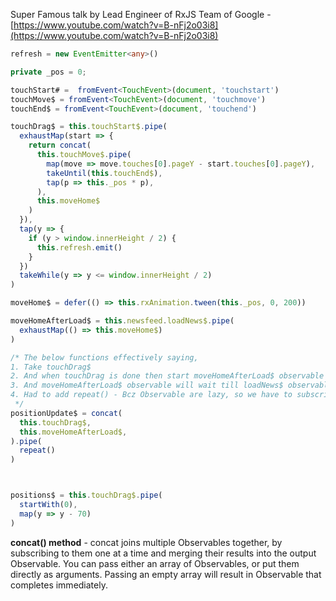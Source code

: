 Super Famous talk by Lead Engineer of RxJS Team of Google - [https://www.youtube.com/watch?v=B-nFj2o03i8](https://www.youtube.com/watch?v=B-nFj2o03i8)

```ts
refresh = new EventEmitter<any>()

private _pos = 0;

touchStart# =  fromEvent<TouchEvent>(document, 'touchstart')
touchMove$ = fromEvent<TouchEvent>(document, 'touchmove')
touchEnd$ = fromEvent<TouchEvent>(document, 'touchend')

touchDrag$ = this.touchStart$.pipe(
  exhaustMap(start => {
    return concat(
      this.touchMove$.pipe(
        map(move => move.touches[0].pageY - start.touches[0].pageY),
        takeUntil(this.touchEnd$),
        tap(p => this._pos * p),
      ),
      this.moveHome$
    )
  }),
  tap(y => {
    if (y > window.innerHeight / 2) {
      this.refresh.emit()
    }
  })
  takeWhile(y => y <= window.innerHeight / 2)
)

moveHome$ = defer(() => this.rxAnimation.tween(this._pos, 0, 200))

moveHomeAfterLoad$ = this.newsfeed.loadNews$.pipe(
  exhaustMap(() => this.moveHome$)
)

/* The below functions effectively saying,
1. Take touchDrag$
2. And when touchDrag is done then start moveHomeAfterLoad$ observable
3. And moveHomeAfterLoad$ observable will wait till loadNews$ observable is done
4. Had to add repeat() - Bcz Observable are lazy, so we have to subscribe to them again when they are done.
 */
positionUpdate$ = concat(
  this.touchDrag$,
  this.moveHomeAfterLoad$,
).pipe(
  repeat()
)



positions$ = this.touchDrag$.pipe(
  startWith(0),
  map(y => y - 70)
)

```

**concat() method** - concat joins multiple Observables together, by subscribing to them one at a time and merging their results into the output Observable. You can pass either an array of Observables, or put them directly as arguments. Passing an empty array will result in Observable that completes immediately.
